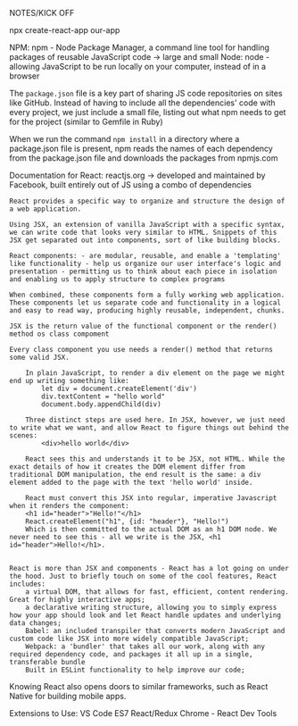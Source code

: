 NOTES/KICK OFF

npx create-react-app our-app


NPM:
    npm - Node Package Manager, a command line tool for handling packages of reusable JavaScript code → large and small
Node: 
    node - allowing JavaScript to be run locally on your computer, instead of in a browser

The `package.json` file is a key part of sharing JS code repositories on sites like GitHub. Instead of having to include all the dependencies' code with every project, we just include a small file, listing out what npm needs to get for the project (similar to Gemfile in Ruby)

When we run the command `npm install` in a directory where a package.json file is present, npm reads the names of each dependency from the package.json file and downloads the packages from npmjs.com

Documentation for React: 
    reactjs.org → developed and maintained by Facebook, built entirely out of JS using a combo of dependencies

    React provides a specific way to organize and structure the design of a web application.

    Using JSX, an extension of vanilla JavaScript with a specific syntax, we can write code that looks very similar to HTML. Snippets of this JSX get separated out into components, sort of like building blocks. 

    React components: - are modular, reusable, and enable a 'templating' like functionality - help us organize our user interface's logic and presentation - permitting us to think about each piece in isolation and enabling us to apply structure to complex programs

    When combined, these components form a fully working web application. These components let us separate code and functionality in a logical and easy to read way, producing highly reusable, independent, chunks.

    JSX is the return value of the functional component or the render() method os class compoment

    Every class component you use needs a render() method that returns some valid JSX. 

        In plain JavaScript, to render a div element on the page we might end up writing something like:
            let div = document.createElement('div')
            div.textContent = "hello world"
            document.body.appendChild(div)

        Three distinct steps are used here. In JSX, however, we just need to write what we want, and allow React to figure things out behind the scenes:
            <div>hello world</div>

        React sees this and understands it to be JSX, not HTML. While the exact details of how it creates the DOM element differ from traditional DOM manipulation, the end result is the same: a div element added to the page with the text 'hello world' inside.

        React must convert this JSX into regular, imperative Javascript when it renders the component:
        <h1 id="header">"Hello!"</h1>
        React.createElement("h1", {id: "header"}, "Hello!")
        Which is then committed to the actual DOM as an h1 DOM node. We never need to see this - all we write is the JSX, <h1 id="header">Hello!</h1>.


    React is more than JSX and components - React has a lot going on under the hood. Just to briefly touch on some of the cool features, React includes:
        a virtual DOM, that allows for fast, efficient, content rendering. Great for highly interactive apps;
        a declarative writing structure, allowing you to simply express how your app should look and let React handle updates and underlying data changes;
        Babel: an included transpiler that converts modern JavaScript and custom code like JSX into more widely compatible JavaScript;
        Webpack: a 'bundler' that takes all our work, along with any required dependency code, and packages it all up in a single, transferable bundle
        Built in ESLint functionality to help improve our code;

Knowing React also opens doors to similar frameworks, such as React Native for building mobile apps.

Extensions to Use:
    VS Code ES7 React/Redux
    Chrome - React Dev Tools
